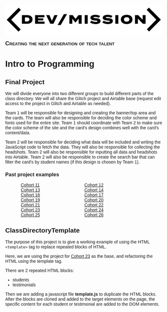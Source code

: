<style>
  .readme {
    font-family: "Menlo", "Consolas", sans-serif;
    max-width: 1000px;
  }
  .small-caps {
    font-variant: small-caps;
  }
  .size-18 {
    font-size: 18px;
  }
  .bold {
    font-weight: bold;
  }
  .examples {
    display: block;
    max-width: 1000px;
    padding-left: 50px;
  }
  .example {
    display: inline-block;
    width: 200px;
    min-width: 200px;
  }
</style>

<a href="https://devmission.org/"><img src="./docs/images/dev-mission-logo-cropped.png" width=800 height=100></a>

<div class="readme">

<span class="small-caps size-18 bold">Creating the next generation of tech talent </span>

# Intro to Programming

## Final Project

We will divide everyone into two different groups to build different parts of the class directory. We will all share the Glitch project and Airtable base (request edit access to the project in Glitch and Airtable as needed).

Team 1 will be responsible for designing and creating the banner/top area and the cards. The team will also be responsible for deciding the color scheme and fonts used for the entire site. Team 1 should coordinate with Team 2 to make sure the color scheme of the site and the card’s design combines well with the card’s content/data.

Team 2 will be responsible for deciding what data will be included and writing the JavaScript code to fetch the data. They will also be responsible for collecting the headshots. Team 2 will also be responsible for inputting all data and headshots into Airtable. Team 2 will also be responsible to create the search bar that can filter the card’s by student names (if this design is chosen by Team 1).

### Past project examples

<div class="examples">
  <div class="example">
    <a href="https://directory-js.glitch.me/">
      Cohort 11
    </a>
  </div>
  <div class="example">
    <a href="https://class-directory-spr2021.glitch.me/">
      Cohort 12
    </a>
  </div>
  <div class="example">
    <a href="https://devmission-summer-2021-13.glitch.me/">
      Cohort 13
    </a>
  </div>
  <div class="example">
    <a href="https://devmission-summer-2021-14.glitch.me/">
      Cohort 14
    </a>
  </div>
  <div class="example">
    <a href="https://dm-fall2021-cohort15.glitch.me/
    </a>
  </div>
  <div class="example">
    <a href="https://devmission-spring-2022-cohort.glitch.me/">
      Cohort 16
    </a>
  </div>
  <div class="example">
    <a href="https://devmission-summer2022-cohort17.glitch.me/">
      Cohort 17
    </a>
  </div>
  <div class="example">
    <a href="https://devmission-fall2022.glitch.me/>
      Cohort 18
    </a>
  </div>
  <div class="example">
    <a href="https://dm-spring23-directory.glitch.me/">
      Cohort 19
    </a>
  </div>
  <div class="example">
    <a href="https://dm-summer23-directory.glitch.me/">
      Cohort 20
    </a>
  </div>
  <div class="example">
    <a href="https://dm-summer23-cohort21.glitch.me/">
      Cohort 21
    </a>
  </div>
  <div class="example">
    <a href="https://dm-fall23-directory.glitch.me/">
      Cohort 22
    </a>
  </div>
  <div class="example">
    <a href="https://class-directory.glitch.me/">
      Cohort 23
    </a>
  </div>
  <div class="example">
    <a href="https://dm-spring24-cohort24.glitch.me/index.html">
      Cohort 24
    </a>
  </div>
  <div class="example">
    <a href="https://dm-spring24-cohort25-class-directory.glitch.me/">
      Cohort 25
    </a>
  </div>
  <div class="example">
    <a href="https://dm-summer-2024-cohort26.glitch.me/index.html">
      Cohort 26
    </a>
  </div>
</div>

## ClassDirectoryTemplate

The purpose of this project is to give a working example of using the HTML `<template>` tag to replace repeated blocks of HTML.

Here, we are using the project for <a href="">Cohort 23</a> as the base, and refactoring the HTML using the template tag.  

There are 2 repeated HTML blocks:
* students
* testimonials

Then we are adding a javascript file <strong>template.js</strong> to duplicate the HTML blocks.  After the blocks are cloned and added to the target elements on the page, the specific content for each student or testimonial are added to the DOM elements.

</div>
